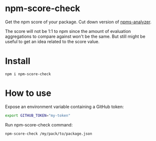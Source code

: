 # npm-score-check

Get the npm score of your package. Cut down version of [npms-analyzer](https://github.com/npms-io/npms-analyzer).

The score will not be 1:1 to npm since the amount of evaluation aggregations to compare against won't be the same. But still might be useful to get an idea related to the score value.

# Install

```
npm i npm-score-check
```

# How to use

Expose an environment variable containing a GitHub token:
```bash
export GITHUB_TOKEN="my-token"
```

Run npm-score-check command:
```bash
npm-score-check /my/pack/to/package.json
```